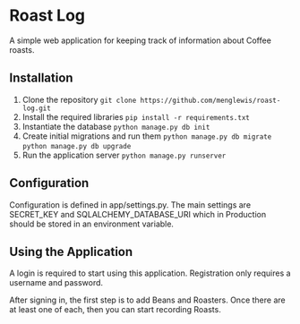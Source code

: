# Roast Log

A simple web application for keeping track of information about Coffee roasts.

## Installation
1. Clone the repository `git clone https://github.com/menglewis/roast-log.git`
2. Install the required libraries `pip install -r requirements.txt`
3. Instantiate the database `python manage.py db init`
4. Create initial migrations and run them `python manage.py db migrate` `python manage.py db upgrade`
5. Run the application server `python manage.py runserver`

## Configuration
Configuration is defined in app/settings.py. The main settings are SECRET_KEY and SQLALCHEMY_DATABASE_URI which in Production should be stored in an environment variable.

## Using the Application
A login is required to start using this application. Registration only requires a username and password.

After signing in, the first step is to add Beans and Roasters. Once there are at least one of each, then you can start recording Roasts.
